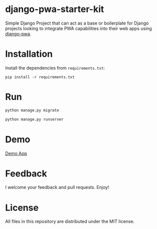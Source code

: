 django-pwa-starter-kit
=====

Simple Django Project that can act as a base or boilerplate for Django projects looking to integrate PWA capabilities into their web apps using [django-pwa](https://github.com/silviolleite/django-pwa).

Installation
=====
Install the dependencies from `requirements.txt`:

```
pip install -r requirements.txt
```

Run
=====

```sh
python manage.py migrate
```

```sh
python manage.py runserver
```

Demo
=====
[Demo App](https://django-pwa-starter-kit.vercel.app/)

Feedback
=====
I welcome your feedback and pull requests.  Enjoy!

License
=====
All files in this repository are distributed under the MIT license.
